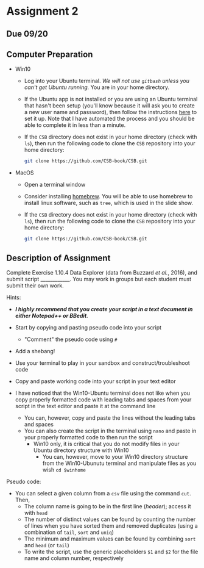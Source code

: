 # Assignment 2 

## Due 09/20

## Computer Preparation
* Win10
  * Log into your Ubuntu terminal.  _We will not use `gitbash` unless you can't get Ubuntu running._ You are in your home directory.

  * If the Ubuntu app is not installed or you are using an Ubuntu terminal that hasn't been setup (you'll know because it will ask you to create a new user name and password), then follow the instructions [here](https://github.com/cbirdlab/wlsUBUNTU_settings/blob/master/README.md) to set it up. Note that I have automated the process and you should be able to complete it in less than a minute.
  
  * If the `CSB` directory does not exist in your home directory (check with `ls`), then run the following code to clone the `CSB` repository into your home directory:
    ```bash
    git clone https://github.com/CSB-book/CSB.git
    ```

* MacOS

  * Open a terminal window

  * Consider installing [homebrew](https://brew.sh/).  You will be able to use homebrew to install linux software, such as `tree`, which is used in the slide show.
  
  * If the `CSB` directory does not exist in your home directory (check with `ls`), then run the following code to clone the `CSB` repository into your home directory:
    ```bash
    git clone https://github.com/CSB-book/CSB.git
    ```

## Description of Assignment
Complete Exercise 1.10.4 Data Explorer (data from Buzzard *et al.*, 2016), and submit script ____________. You may work in groups but each student must submit their own work.

Hints:

* **_I highly recommend that you create your script in a text document in either Notepad++ or BBedit_**.  

* Start by copying and pasting pseudo code into your script
  * "Comment" the pseudo code using `#`
* Add a shebang!
* Use your terminal to play in your sandbox and construct/troubleshoot code
* Copy and paste working code into your script in your text editor
* I have noticed that the Win10-Ubuntu terminal does not like when you copy properly formatted code with leading tabs and spaces from your script in the text editor and paste it at the command line
  * You can, however, copy and paste the lines without the leading tabs and spaces
  * You can also create the script in the terminal using `nano` and paste in your properly formatted code to then run the script
    * Win10 only, it is critical that you do not modify files in your Ubuntu directory structure with Win10
	  * You can, however, move to your Win10 directory structure from the Win10-Ubunutu terminal and manipulate files as you wish `cd $winhome`

Pseudo code:

* You can select a given column from a `csv` file using the command `cut`. Then,
   - The column name is going to be in the first line (*header*); access it with `head`
   - The number of distinct values can be found by counting the number of lines when you have sorted them and removed duplicates (using a combination of `tail`, `sort` and `uniq`)
   - The minimum and maximum values can be found by combining `sort` and `head` (or `tail`)
   - To write the script, use the generic placeholders `$1` and `$2` for the file name and column number, respectively

